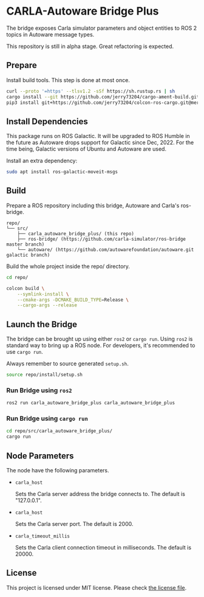 # CARLA-Autoware Bridge Plus

The bridge exposes Carla simulator parameters and object entities to
ROS 2 topics in Autoware message types.

This repository is still in alpha stage. Great refactoring is
expected.

## Prepare


Install build tools. This step is done at most once.

```bash
curl --proto '=https' --tlsv1.2 -sSf https://sh.rustup.rs | sh
cargo install --git https://github.com/jerry73204/cargo-ament-build.git
pip3 install git+https://github.com/jerry73204/colcon-ros-cargo.git@merge-colcon-cargo
```

## Install Dependencies

This package runs on ROS Galactic. It will be upgraded to ROS Humble
in the future as Autoware drops support for Galactic since
Dec, 2022. For the time being, Galactic versions of Ubuntu and
Autoware are used.

Install an extra dependency:


```bash
sudo apt install ros-galactic-moveit-msgs
```

## Build

Prepare a ROS repository including this bridge, Autoware and Carla's ros-bridge.

```
repo/
└── src/
    ├── carla_autoware_bridge_plus/ (this repo)
    ├── ros-bridge/ (https://github.com/carla-simulator/ros-bridge master branch)
    └── autoware/ (https://github.com/autowarefoundation/autoware.git galactic branch)
```


Build the whole project inside the repo/ directory.

```bash
cd repo/

colcon build \
    --symlink-install \
    --cmake-args -DCMAKE_BUILD_TYPE=Release \
    --cargo-args --release
```

## Launch the Bridge

The bridge can be brought up using either `ros2` or `cargo run`. Using
`ros2` is standard way to bring up a ROS node. For developers, it's
recommended to use `cargo run`.

Always remember to source generated `setup.sh`.

```bash
source repo/install/setup.sh
```

### Run Bridge using `ros2`


```bash
ros2 run carla_autoware_bridge_plus carla_autoware_bridge_plus
```

### Run Bridge using `cargo run`

```bash
cd repo/src/carla_autoware_bridge_plus/
cargo run
```

## Node Parameters

The node have the following parameters.

- `carla_host`

  Sets the Carla server address the bridge connects to. The default is
  "127.0.0.1".

- `carla_host`

  Sets the Carla server port. The default is 2000.

- `carla_timeout_millis`

  Sets the Carla client connection timeout in milliseconds. The
  default is 20000.

## License

This project is licensed under MIT license. Please check [the license
file](LICENSE.txt).
